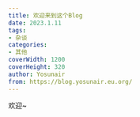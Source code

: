 ```yaml
---
title: 欢迎来到这个Blog
date: 2023.1.11
tags:
- 杂谈
categories:
- 其他
coverWidth: 1200
coverHeight: 320
author: Yosunair
from: https://blog.yosunair.eu.org/
---
```



欢迎~   